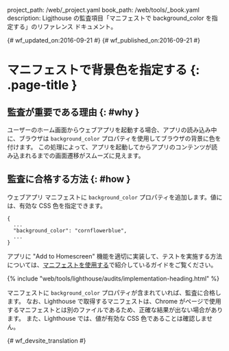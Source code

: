 project_path: /web/_project.yaml
book_path: /web/tools/_book.yaml
description: Ligjthouse の監査項目「マニフェストで background_color を指定する」のリファレンス ドキュメント。

{# wf_updated_on:2016-09-21 #}
{# wf_published_on:2016-09-21 #}

#  マニフェストで背景色を指定する {: .page-title }

##  監査が重要である理由 {: #why }

ユーザーのホーム画面からウェブアプリを起動する場合、アプリの読み込み中に、ブラウザは
`background_color` プロパティを使用してブラウザの背景に色を付けます。
この処理によって、アプリを起動してからアプリのコンテンツが読み込まれるまでの画面遷移がスムーズに見えます。


##  監査に合格する方法 {: #how }

ウェブアプリ マニフェストに `background_color` プロパティを追加します。値には、有効な CSS 色を指定できます。


    {
      ...
      "background_color": "cornflowerblue",
      ...
    }

アプリに "Add to Homescreen"
機能を適切に実装して、テストを実施する方法については、[マニフェストを使用する](manifest-exists#how)で紹介しているガイドをご覧ください。


{% include "web/tools/lighthouse/audits/implementation-heading.html" %}

マニフェストに `background_color` プロパティが含まれていれば、監査に合格します。
なお、Lighthouse で取得するマニフェストは、Chrome がページで使用するマニフェストとは別のファイルであるため、正確な結果が出ない場合があります。
また、Lighthouse では、値が有効な CSS 色であることは確認しません。



{# wf_devsite_translation #}
